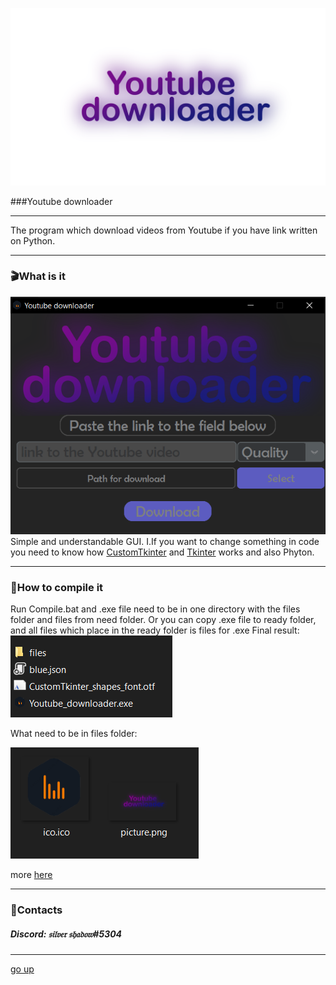 <a id ="up"></a>
![LOGO](files/picture.png)

###Youtube downloader

---
The program which download videos from Youtube if you have link written on Python.

***
### 🎬What is it
![LOGO](files/Screenshot.png)
Simple and understandable GUI.
Ⅰ.If you want to change something in code you need to know how [CustomTkinter](https://github.com/TomSchimansky/CustomTkinter/wiki) and  [Tkinter](https://docs.python.org/3/library/tkinter.html) works and also Phyton.

---
### 🔨How to compile it
Run Compile.bat and .exe file need to be in one directory with the files folder and files from need folder.
Or you can copy .exe file to ready folder, and all files which place in the ready folder is files for .exe
Final result:
![LOGO](files/Screenshot_1.png)

What need to be in files folder:

![LOGO](files/Screenshot_2.png)

more [here](https://github.com/TomSchimansky/CustomTkinter/wiki/Packaging)

---
### 📲Contacts
##### __Discord: 𝔰𝔦𝔩𝔳𝔢𝔯 𝔰𝔥𝔞𝔡𝔬𝔴#5304__

---
[go up](#up)
